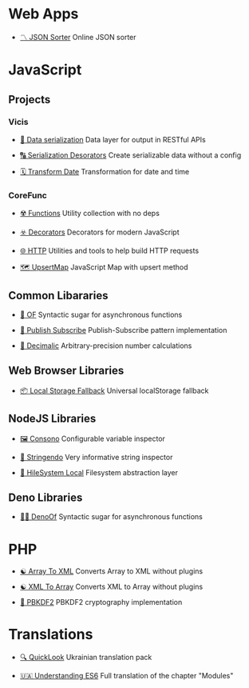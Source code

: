 # Web Apps

- [〽️ JSON Sorter](https://r37r0m0d3l.github.io/json_sort/)
  Online JSON sorter

# JavaScript

## Projects

### Vicis

- [🧮 Data serialization](https://npmjs.com/package/vicis)
  Data layer for output in RESTful APIs

- [🔠 Serialization Desorators](https://npmjs.com/package/@vicis/decorators)
  Create serializable data without a config

- [🗓️ Transform Date](https://npmjs.com/package/@vicis/transform-date)
  Transformation for date and time

### CoreFunc

- [☢️ Functions](https://npmjs.com/package/@corefunc/corefunc)
  Utility collection with no deps

- [☣️ Decorators](https://npmjs.com/package/@corefunc/decorators)
  Decorators for modern JavaScript

- [🌐 HTTP](https://npmjs.com/package/@corefunc/http)
  Utilities and tools to help build HTTP requests

- [🗺️ UpsertMap](https://www.npmjs.com/package/@corefunc/upsert-map)
  JavaScript Map with upsert method

## Common Libararies

- [🍭 OF](https://npmjs.com/package/@r37r0m0d3l/of)
  Syntactic sugar for asynchronous functions

- [📩 Publish Subscribe](https://npmjs.com/package/@r37r0m0d3l/publish_subscribe)
  Publish-Subscribe pattern implementation

- [🔢 Decimalic](https://npmjs.com/package/decimalic)
  Arbitrary-precision number calculations

## Web Browser Libraries

- [📦 Local Storage Fallback](https://npmjs.com/package/fallback-local-storage)
  Universal localStorage fallback

## NodeJS Libraries

- [🖼️ Consono](https://npmjs.com/package/consono)
  Configurable variable inspector

- [🔣 Stringendo](https://npmjs.com/package/stringendo)
  Very informative string inspector

- [💽 HileSystem Local](https://npmjs.com/package/@hilesystem/local)
  Filesystem abstraction layer

## Deno Libraries

- [🍬🦕 DenoOf](https://github.com/r37r0m0d3l/denof)
  Syntactic sugar for asynchronous functions

# PHP

- [☯️ Array To XML](https://github.com/r37r0m0d3l/Array-to-XML-PHP)
  Converts Array to XML without plugins

- [☯️ XML To Array](https://github.com/r37r0m0d3l/XmlToArray)
  Converts XML to Array without plugins

- [🔐 PBKDF2](https://github.com/r37r0m0d3l/PBKDF2-implementation-PHP)
  PBKDF2 cryptography implementation

# Translations

- [🔍 QuickLook](https://github.com/r37r0m0d3l/QuickLook)
  Ukrainian translation pack

- [🇺🇦 Understanding ES6](https://github.com/LambdaBooks/understandinges6ua)
  Full translation of the chapter "Modules"
